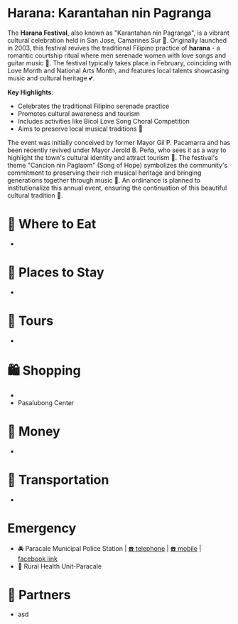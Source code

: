 # Harana: Karantahan nin Pagranga

The **Harana Festival**, also known as "Karantahan nin Pagranga", is a vibrant cultural celebration held in San Jose, Camarines Sur 🎵. Originally launched in 2003, this festival revives the traditional Filipino practice of **harana** - a romantic courtship ritual where men serenade women with love songs and guitar music 🎸. The festival typically takes place in February, coinciding with Love Month and National Arts Month, and features local talents showcasing music and cultural heritage 💕. 

**Key Highlights**:
- Celebrates the traditional Filipino serenade practice
- Promotes cultural awareness and tourism
- Includes activities like Bicol Love Song Choral Competition
- Aims to preserve local musical traditions 🎤

The event was initially conceived by former Mayor Gil P. Pacamarra and has been recently revived under Mayor Jerold B. Peña, who sees it as a way to highlight the town's cultural identity and attract tourism 🏡. The festival's theme "Cancion nin Paglaom" (Song of Hope) symbolizes the community's commitment to preserving their rich musical heritage and bringing generations together through music 🌟. An ordinance is planned to institutionalize this annual event, ensuring the continuation of this beautiful cultural tradition 🎉.

# 🍔 Where to Eat
* 

# 🛌 Places to Stay
* 

# 🚐 Tours
* 

# 🛍️ Shopping
* 
* Pasalubong Center

# 🏧 Money
* 

# 🚌 Transportation
* 

# Emergency
* 🚔 Paracale Municipal Police Station | [☎️ telephone](tel:+639985985960) | [☎️ mobile](tel:+639176222584) | [<img src="https://www.facebook.com/favicon.ico" width="15" height="15" /> facebook link](https://www.facebook.com/paracalempscnppo)
* 🏥 Rural Health Unit-Paracale

# 🔗 Partners
* asd